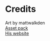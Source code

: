# Credits
Art by mattwalkden  
[Asset pack](https://mattwalkden.itch.io/lunar-battle-pack)  
[His website](https://mattwalkden.com)  